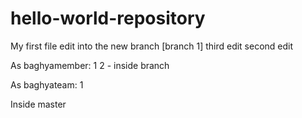 # hello-world-repository
My first file edit into the new branch [branch 1]
third edit
second edit

As baghyamember:
1
2 - inside branch

As baghyateam:
1

Inside master
